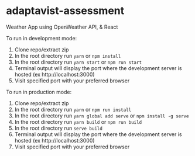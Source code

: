# adaptavist-assessment

Weather App using OpenWeather API, &amp; React


To run in development mode: 
  1. Clone repo/extract zip
  2. In the root directory run ``yarn`` or ``npm install`` 
  3. In the root directory run ``yarn start`` or ``npm run start`` 
  4. Terminal output will display the port where the development server is hosted (ex http://localhost:3000)
  5. Visit specified port with your preferred browser
  
  
  
  To run in production mode:
  1. Clone repo/extract zip
  2. In the root directory run ``yarn`` or ``npm run install``
  3. In the root directory run ``yarn global add serve`` or ``npm install -g serve``
  4. In the root directory run ``yarn build`` or ``npm run build``
  5. In the root directory run ``serve build``
  6. Terminal output will display the port where the development server is hosted (ex http://localhost:3000)
  7. Visit specified port with your preferred browser
